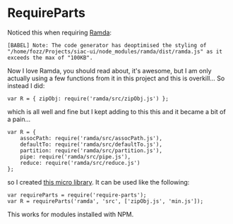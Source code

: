 # RequireParts

Noticed this when requiring [Ramda](http://ramdajs.com/):

    [BABEL] Note: The code generator has deoptimised the styling of "/home/fozz/Projects/siac-ui/node_modules/ramda/dist/ramda.js" as it exceeds the max of "100KB".

Now I love Ramda, you should read about, it's awesome, but I am only actually using a few functions from it in this project and this is overkill... So instead I did:

    var R = { zipObj: require('ramda/src/zipObj.js') };

which is all well and fine but I kept adding to this this and it became a bit of a pain...

    var R = {
        assocPath: require('ramda/src/assocPath.js'),
        defaultTo: require('ramda/src/defaultTo.js'),
        partition: require('ramda/src/partition.js'),
        pipe: require('ramda/src/pipe.js'),
        reduce: require('ramda/src/reduce.js')
    };

so I created [this micro library](https://github.com/forbesmyester/require-parts). It can be used like the following:

    var requireParts = require('require-parts');
    var R = requireParts('ramda', 'src', ['zipObj.js', 'min.js']);

This works for modules installed with NPM.
